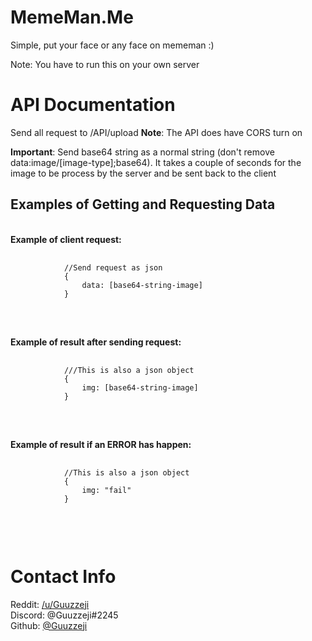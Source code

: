 <h1>MemeMan.Me</h1>
<p>Simple, put your face or any face on mememan :)</p>

<p>Note: You have to run this on your own server</p>

<h1>API Documentation</h1>

<p>Send all request to /API/upload <b>Note</b>: The API does have CORS turn on</p>
<p><b>Important</b>: Send base64 string as a normal string (don't remove data:image/[image-type];base64). It takes a couple of seconds for the image to be process by the server and be sent back to the client</p>

<h2>Examples of Getting and Requesting Data</h2>
<br>
    <span><b>Example of client request:</b></span>
    <pre>
        <code>
            //Send request as json 
            {   
                data: [base64-string-image]
            } 
        </code>
    </pre>
<br>
    <span><b>Example of result after sending request:</b></span>
    <pre>
        <code>
            ///This is also a json object
            {   
                img: [base64-string-image] 
            } 
        </code>
    </pre>
<br>
<span><b>Example of result if an ERROR has happen:</b></span>
    <pre>
        <code>
            //This is also a json object
            {  
                img: "fail" 
            } 
        </code>
    </pre>
<br>

<h1>Contact Info</h1>
    <span>Reddit: <a href="https://www.reddit.com/user/Guuzzeji">/u/Guuzzeji</a></span><br>
    <span>Discord: @Guuzzeji#2245</span><br>
    <span>Github: <a href="https://github.com/Guuzzeji">@Guuzzeji</a></span>
